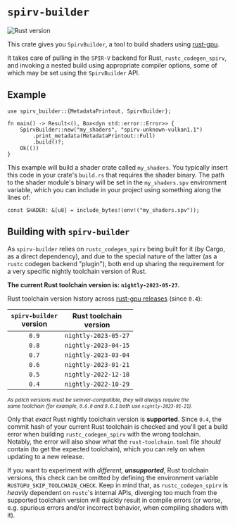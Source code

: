 <!-- inline html -->
<!-- markdownlint-disable-file MD033 -->
# `spirv-builder`

![Rust version](https://img.shields.io/badge/rust-nightly--2023--05--27-purple.svg)

This crate gives you `SpirvBuilder`, a tool to build shaders using [rust-gpu][rustgpu].

It takes care of pulling in the `SPIR-V` backend for Rust, `rustc_codegen_spirv`, and invoking a nested build using appropriate compiler options, some of which may be set using the `SpirvBuilder` API.

## Example

```rust,no_run
use spirv_builder::{MetadataPrintout, SpirvBuilder};

fn main() -> Result<(), Box<dyn std::error::Error>> {
    SpirvBuilder::new("my_shaders", "spirv-unknown-vulkan1.1")
        .print_metadata(MetadataPrintout::Full)
        .build()?;
    Ok(())
}
```

This example will build a shader crate called `my_shaders`. You typically insert this code in your crate's `build.rs` that requires the shader binary. The path to the shader module's binary will be set in the `my_shaders.spv` environment variable, which you can include in your project using something along the lines of:

```rust,ignore
const SHADER: &[u8] = include_bytes!(env!("my_shaders.spv"));
```

## Building with `spirv-builder`

As `spirv-builder` relies on `rustc_codegen_spirv` being built for it (by Cargo, as a direct dependency), and due to the special nature of the latter (as a `rustc` codegen backend "plugin"), both end up sharing the requirement for a very specific nightly toolchain version of Rust.

**The current Rust toolchain version is: `nightly-2023-05-27`.**

Rust toolchain version history across [rust-gpu releases](https://github.com/EmbarkStudios/rust-gpu/releases) (since `0.4`):

|`spirv-builder`<br>version|Rust toolchain<br>version|
|:-:|:-:|
|`0.9`|`nightly-2023-05-27`|
|`0.8`|`nightly-2023-04-15`|
|`0.7`|`nightly-2023-03-04`|
|`0.6`|`nightly-2023-01-21`|
|`0.5`|`nightly-2022-12-18`|
|`0.4`|`nightly-2022-10-29`|

<sup>*As patch versions must be semver-compatible, they will always require the  
same toolchain (for example, `0.6.0` and `0.6.1` both use `nightly-2023-01-21`).*</sup>

Only that *exact* Rust nightly toolchain version is **supported**. Since `0.4`, the commit hash of your current Rust toolchain is checked and you'll get a build error when building `rustc_codegen_spirv` with the wrong toolchain.  
Notably, the error will also show what the `rust-toolchain.toml` file *should* contain (to get the expected toolchain), which you can rely on when updating to a new release.

If you want to experiment with _different, **unsupported**_, Rust toolchain versions, this check can be omitted by defining the environment variable `RUSTGPU_SKIP_TOOLCHAIN_CHECK`. Keep in mind that, as `rustc_codegen_spirv` is *heavily* dependent on `rustc`'s internal APIs, diverging too much from the supported toolchain version will quickly result in compile errors (or worse, e.g. spurious errors and/or incorrect behavior, when compiling shaders with it).

[rustgpu]: https://github.com/EmbarkStudios/rust-gpu/
